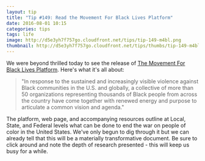 ```yaml
---
layout: tip
title: "Tip #149: Read the Movement For Black Lives Platform"
date: 2016-08-01 10:15
categories: tips
tags: life
image: http://d5e3yh7f757go.cloudfront.net/tips/tip-149-m4bl.png
thumbnail: http://d5e3yh7f757go.cloudfront.net/tips/thumbs/tip-149-m4bl.png
---
```

We were beyond thrilled today to see the release of  <a href="https://policy.m4bl.org/platform/">The Movement For Black Lives Platform</a>. Here's what it's all about:

> "In response to the sustained and increasingly visible violence against Black communities in the U.S. and globally, a collective of more than 50 organizations representing thousands of Black people from across the country have come together with renewed energy and purpose to articulate a common vision and agenda."

The platform, web page, and accompanying resources outline at Local, State, and Federal levels what can be done to end the war on people of color in the United States. We've only begun to dig through it but we can already tell that this will be a materially transformative document. Be sure to click around and note the depth of research presented - this will keep us busy for a while.
